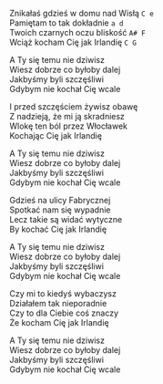 Znikałaś gdzieś w domu nad Wisłą `C e`  
Pamiętam to tak dokładnie `a d`  
Twoich czarnych oczu bliskość `A# F`  
Wciąż kocham Cię jak Irlandię `C G`  

A Ty się temu nie dziwisz  
Wiesz dobrze co byłoby dalej  
Jakbyśmy byli szczęśliwi  
Gdybym nie kochał Cię wcale  

I przed szczęściem żywisz obawę  
Z nadzieją, że mi ją skradniesz  
Wlokę ten ból przez Włocławek  
Kochając Cię jak Irlandię  

A Ty się temu nie dziwisz  
Wiesz dobrze co byłoby dalej  
Jakbyśmy byli szczęśliwi  
Gdybym nie kochał Cię wcale  

Gdzieś na ulicy Fabrycznej  
Spotkać nam się wypadnie  
Lecz takie są widać wytyczne  
By kochać Cię jak Irlandię  

A Ty się temu nie dziwisz  
Wiesz dobrze co byłoby dalej  
Jakbyśmy byli szczęśliwi  
Gdybym nie kochał Cię wcale  

Czy mi to kiedyś wybaczysz  
Działałem tak nieporadnie  
Czy to dla Ciebie coś znaczy  
Że kocham Cię jak Irlandię  

A Ty się temu nie dziwisz  
Wiesz dobrze co byłoby dalej  
Jakbyśmy byli szczęśliwi  
Gdybym nie kochał Cię wcale
